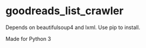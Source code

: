 # goodreads_list_crawler
Depends on beautifulsoup4 and lxml. Use pip to install.

Made for Python 3
